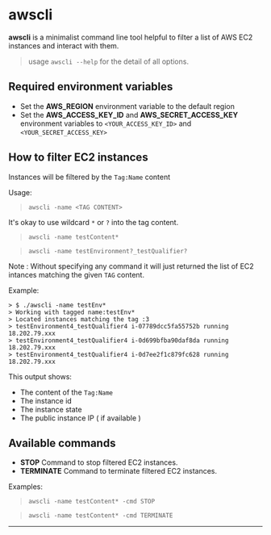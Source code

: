 # awscli

**awscli** is a minimalist command line tool helpful to filter a list of AWS EC2 instances and interact with them.

> usage `awscli --help` for the detail of all options.


## Required environment variables

* Set the **AWS_REGION** environment variable to the default region
* Set the **AWS_ACCESS_KEY_ID** and **AWS_SECRET_ACCESS_KEY** environment variables to `<YOUR_ACCESS_KEY_ID>` and `<YOUR_SECRET_ACCESS_KEY>`

## How to filter EC2 instances


Instances will be filtered by the `Tag:Name` content

Usage:
>  `awscli -name <TAG CONTENT>`

It's okay to use wildcard `*` or `?` into the tag content.


> `awscli -name testContent*`

> `awscli -name testEnvironment?_testQualifier?`


Note : Without specifying any command it will just returned the list of EC2 intances matching the given `TAG` content.

Example:

```console
> $ ./awscli -name testEnv*
> Working with tagged name:testEnv*
> Located instances matching the tag :3
> testEnvironment4_testQualifier4 i-07789dcc5fa55752b running 18.202.79.xxx
> testEnvironment4_testQualifier4 i-0d699bfba90daf8da running 18.202.79.xxx
> testEnvironment4_testQualifier4 i-0d7ee2f1c879fc628 running 18.202.79.xxx
```

This output shows: 

* The content of the `Tag:Name`
* The instance id
* The instance state
* The public instance IP ( if available )

## Available commands

* **STOP** Command to stop filtered EC2 instances.
* **TERMINATE** Command to terminate filtered EC2 instances.

Examples:

> `awscli -name testContent* -cmd STOP`

> `awscli -name testContent* -cmd TERMINATE`
****

